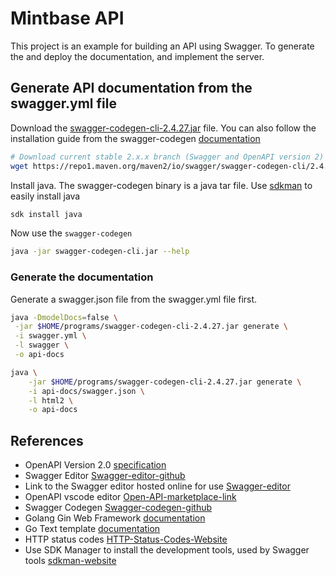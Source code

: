 # Mintbase API

This project is an example for building an API using Swagger. To generate the and deploy the documentation, and implement the server.

## Generate API documentation from the swagger.yml file

Download the [swagger-codegen-cli-2.4.27.jar][9] file. You can also follow the installation guide from the swagger-codegen [documentation][10]

```sh
# Download current stable 2.x.x branch (Swagger and OpenAPI version 2)
wget https://repo1.maven.org/maven2/io/swagger/swagger-codegen-cli/2.4.27/swagger-codegen-cli-2.4.27.jar -O swagger-codegen-cli.jar
```

Install java. The swagger-codegen binary is a java tar file. Use [sdkman][11] to easily install java

```sh
sdk install java
```

Now use the `swagger-codegen`

```sh
java -jar swagger-codegen-cli.jar --help
```

### Generate the documentation

Generate a swagger.json file from the swagger.yml file first.

```sh
java -DmodelDocs=false \
 -jar $HOME/programs/swagger-codegen-cli-2.4.27.jar generate \
 -i swagger.yml \
 -l swagger \
 -o api-docs


```

```sh
java \
    -jar $HOME/programs/swagger-codegen-cli-2.4.27.jar generate \
    -i api-docs/swagger.json \
    -l html2 \
    -o api-docs
```

## References

- OpenAPI Version 2.0 [specification][1]
- Swagger Editor [Swagger-editor-github][2]
- Link to the Swagger editor hosted online for use [Swagger-editor][3]
- OpenAPI vscode editor [Open-API-marketplace-link][4]
- Swagger Codegen [Swagger-codegen-github][5]
- Golang Gin Web Framework [documentation][6]
- Go Text template [documentation][7]
- HTTP status codes [HTTP-Status-Codes-Website][8]
- Use SDK Manager to install the development tools, used by Swagger tools [sdkman-website][11]

[1]: https://swagger.io/specification/v2/
[2]: https://github.com/swagger-api/swagger-editor
[3]: https://editor.swagger.io
[4]: https://marketplace.visualstudio.com/items?itemName=42Crunch.vscode-openapi
[5]: https://github.com/swagger-api/swagger-codegen
[6]: https://github.com/gin-gonic/gin
[7]: https://pkg.go.dev/text/template
[8]: https://restfulapi.net/http-status-codes
[9]: https://repo1.maven.org/maven2/io/swagger/swagger-codegen-cli/2.4.27/swagger-codegen-cli-2.4.27.jar
[10]: https://github.com/swagger-api/swagger-codegen
[11]: https://sdkman.io/sdks
